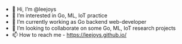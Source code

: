 - 👋 Hi, I’m @leejoys
- 👀 I’m interested in Go, ML, IoT practice
- 🌱 I’m currently working as Go backend web-developer
- 💞️ I’m looking to collaborate on some Go, ML, IoT research projects
- 📫 How to reach me - https://leejoys.github.io/

<!---
leejoys/leejoys is a ✨ special ✨ repository because its `README.md` (this file) appears on your GitHub profile.
You can click the Preview link to take a look at your changes.
--->
